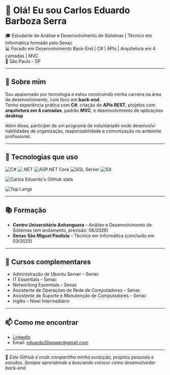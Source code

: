 # 👋 Olá! Eu sou Carlos Eduardo Barboza Serra

🎓 Estudante de Análise e Desenvolvimento de Sistemas | Técnico em Informática formado pelo Senac  
💻 Focado em Desenvolvimento Back-End | C# | APIs | Arquitetura em 4 camadas | MVC  
📍 São Paulo - SP  

---

## 🚀 Sobre mim

Sou apaixonado por tecnologia e estou construindo minha carreira na área de desenvolvimento, com foco em **back-end**.  
Tenho experiência prática com **C#**, criação de **APIs REST**, projetos com **arquitetura em 4 camadas**, padrão **MVC**, e desenvolvimento de aplicações **desktop**.

Além disso, participei de um programa de voluntariado onde desenvolvi habilidades de organização, responsabilidade e comunicação no ambiente profissional.

---

## 🧠 Tecnologias que uso

![C#](https://img.shields.io/badge/-C%23-239120?style=flat-square&logo=c-sharp&logoColor=white) 
![.NET](https://img.shields.io/badge/-.NET-512BD4?style=flat-square&logo=.net&logoColor=white) 
![ASP.NET Core](https://img.shields.io/badge/-ASP.NET_Core-512BD4?style=flat-square&logo=asp.net&logoColor=white) 
![SQL Server](https://img.shields.io/badge/-SQL%20Server-CC2927?style=flat-square&logo=microsoft-sql-server&logoColor=white) 
![Git](https://img.shields.io/badge/-Git-F05032?style=flat-square&logo=git&logoColor=white)

<!-- GitHub stats gerais -->
![Carlos Eduardo's GitHub stats](https://github-readme-stats.vercel.app/api?username=Carlos-Eduardo-Bs&show_icons=true&theme=radical)

<!-- Gráfico de linguagens usadas -->
![Top Langs](https://github-readme-stats.vercel.app/api/top-langs/?username=Carlos-Eduardo-Bs&layout=compact&theme=radical)

---

## 📚 Formação

- **Centro Universitário Anhanguera** – Análise e Desenvolvimento de Sistemas (em andamento, previsão: 06/2026)  
- **Senac São Miguel Paulista** – Técnico em Informática (concluído em 03/2025)  

---

## 📜 Cursos complementares

- Administração de Ubuntu Server – Senac  
- IT Essentials – Senac  
- Networking Essentials – Senac  
- Assistente de Operações de Rede de Computadores – Senac  
- Assistente de Suporte e Manutenção de Computadores – Senac  
- Inglês – Nível Intermediário  

---

## 📫 Como me encontrar

- [LinkedIn](https://www.linkedin.com/in/carlos-eduardo-serra-919b39355/)  
- Email: eduardo20power@gmail.com  

---

📌 *Este GitHub é onde compartilho minha evolução, projetos pessoais e estudos. Sempre aprendendo e buscando crescer como desenvolvedor back-end.*

